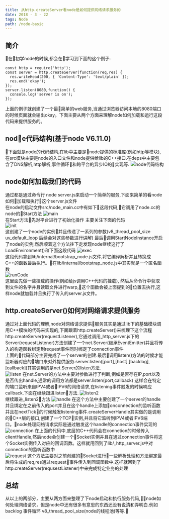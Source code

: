 ```yaml
---
title: 从http.createServer看node是如何提供网络请求服务的
date: 2018 - 3 - 22
tags: Node
path: /node-basic
---
```

## 简介  
  在初学node的时候,都会在学习到下面的这个例子:  

    const http = require('http');
    const server = http.createServer(function(req,res) {
      res.writeHead(200, { 'Content-Type': 'text/plain' });
      res.end('okay');
    });
    server.listen(8080,function() {
      console.log('server is on');
    });  

上面的例子就创建了一个最简单的web服务,当通过浏览器访问本地的8080端口的时候页面就会输出okay。下面主要从两个方面来理解node如何加载和运行这段代码来提供服务的。

## node代码结构(基于node V6.11.0)  
下面就是node的代码结构,在lib中主要是node提供的标准库(例如http等模块),在src模块主要是node的入口文件和node提供给lib的C++接口.在deps中主要包含了DNS解析,http解析,事件循环和跨平台的异步IO的实现等.
![node代码结构](./nodeBasic/nodeSrc.png)  

## node如何加载我们的代码  
通过都是通过命令行 node server.js来启动一个简单的服务,下面来简单的看node如何加载和执行这个server.js文件  
在node的启动文件src/node_main.cc中有如下这段代码,它调用了node.cc的node的Start方法
![main](./nodeBasic/nodeMain.png)  
在Start方法先对平台进行了初始化操作 主要关注下面的代码  
![init](./nodeBasic/init.png)  
这创建了一个node的实例并且传递了一系列的参数(v8_thread_pool_size uv_default_loop 后续会对这些参数进行讲解) 最后调用StartNodeInstance开启了node的实例,然后顺着这个方法往下走发现node继续这行了LoadEnvironment()和下面这段代码 
![exec](./nodeBasic/execNode.png)  
这段代码拿到lib/internal/bootstrap_node.js文件,将它编译解析并且转换成C++的函数最后执行。在lib/internal/bootstrap_node.js中其实就是一个匿名函数  
![runCode](./nodeBasic/runOurJs.png)  
这里面先做一些挂载的操作(例如给js调用C++代码的挂载), 然后从命令行中获取到文件的名字并且读取文件进行warp,这个函数会被上面提到的位置去执行,这样node就加载并且执行了传入的server.js文件。

## http.createServer()如何对网络请求提供服务  
通过对上面代码的理解,node对网络请求提供服务其实是通过lib下的基础模块调用C++模块的代码来实现的,下面跟着http.createServer()来梳理下这个流程
http.createServer(requestListener),它通过调用_http_server.js下的Server(requestListener)方法创建了一个net.Server(继承EventEmitter)并且将传入的构造函数绑定到request事件同时绑定了connection事件  
上面的代码部分主要完成了一个server的创建.最后调用listen()方法的时候才能监听器对应的端口来对外提供服务.server.listen([port],[host],[backlog],[callback])其实调用的是net.Server的listen方法.  
![listen](./nodeBasic/listen.png) 
在net.Server的方法中主要对参数进行了判断,例如是否存在IP,port以及是否传出handle,通常的调用方法都是server.listen(port,callback) 这样会在特定的端口监听来自IPV4或者IPV6的网络请求,在listening事件触发的时候响应callback.下面在继续跟进listen方法.
![listen2](./nodeBasic/listen2.png)  
继续跟进_listen2方法
![handle](./nodeBasic/handle.png)
在这个方法中主要创建了一个server的handle并且绑定在之前传入的port并且在这个handle上添加onconnection的监听函数并且在nextTick的时候触发listening事件.createServerHandle其实做的是调用的C++层的接口,创建了一个TCP实例,并且将它监听到IPV4或者IPV6端口。node处理网络请求实际是通过触发这个handle的connection事件实现的
![connection](./nodeBasic/connection.png) 
在上面的代码中,底层的C++代码会在connetion的时候传入clientHandle,然后node会创建一个Socket实例并且在通过connection事件将这个Socket实例传入对应的回调函数。这样就用回到了lib/_http_server.js中对connection的监听函数中  
![request](./nodeBasic/request.png) 
这个方法主要对之前创建的Socket进行一些解析处理和方法绑定最后将生成的req,res通过request事件传入到回调函数中.这样就回到了http.createServer(requsestListener)中来完成特定业务的处理  

## 总结
  从以上的两部分，主要从两方面来整理了下node启动和执行服务代码,node如何处理网络请求，但是node中还有很多有意思的东西还没有说清和弄明白.例如backlog 事件循环 v8_thread_pool_size(node的线程池)等等.

